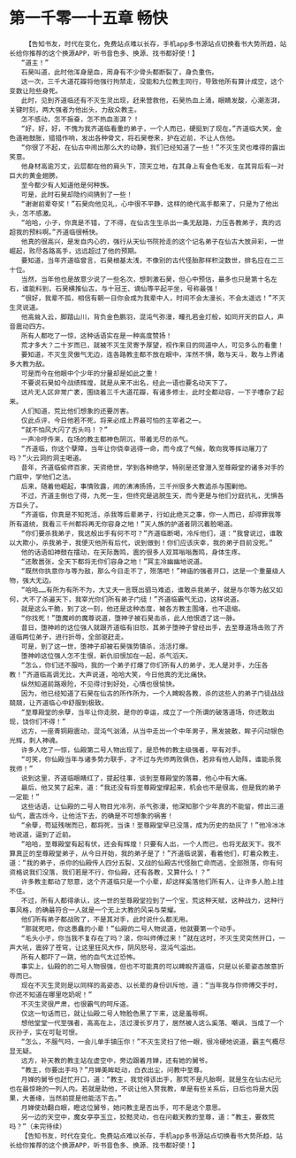 # 第一千零一十五章 畅快
        【告知书友，时代在变化，免费站点难以长存，手机app多书源站点切换看书大势所趋，站长给你推荐的这个换源APP，听书音色多、换源、找书都好使！】
       “道主！”
       石昊叫道，此时他浑身是血，周身有不少骨头都断裂了，身负重伤。
       这一次，三千大道花瓣将他强行拘禁走，没能和九位教主同行，导致他所有算计成空，这个变数让险些身死。
       此时，见到齐道临还有不灭生灵出现，赶来营救他，石昊热血上涌，眼睛发酸，心潮澎湃，关键时刻，两大强者为他出头，力敌众教主。
       怎不感动，怎不振奋，怎不热血澎湃？！
       “好，好，好，不愧为我齐道临看重的弟子，一个人而已，硬挺到了现在。”齐道临大笑，金色道袍鼓胀，猎猎作响，发出各种骨文，将石昊卷来，护在近前，不让人伤他。
       “你很了不起，在仙古中闹出那么大的动静，我们已经知道了一些！”不灭生灵也难得的露出笑意。
       他身材高逾万丈，云层都在他的肩头下，顶天立地，在其身上有金色毛发，在其背后有一对巨大的黄金翅膀。
       至今都少有人知道他是何种族。
       可是，此时石昊却隐约间猜到了一些！
       “谢谢前辈夸奖！”石昊向他见礼，心中很不平静，这样的绝代高手都来了，只是为了他出头，怎不感激。
       “哈哈，小子，你真是不错，了不得，在仙古生生杀出一条无敌路，力压各教弟子，真的远超我的预料啊。”齐道临很畅快。
       他真的很高兴，是发自内心的，强行从天仙书院抢走的这个记名弟子在仙古大放异彩，一世崛起，败尽各路高手，远远超过了他的预期。
       要知道，当年齐道临曾言，石昊根基太浅，不像别的古代怪胎那样积淀数世，排名应在二三十位。
       当然，当年他也是故意少说了一些名次，想刺激石昊，但心中预估，最多也只是第十名左右，谁能料到，石昊横推仙古，与十冠王、谪仙等平起平坐，号称最强！
       “很好，我辈不孤，相信有朝一日你会成为我辈中人，时间不会太漫长，不会太遥远！”不灭生灵说道。
       他高耸入云，脚踏山川，背负金色鹏羽，混沌气弥漫，瞳孔若金灯般，如同开天的巨人，声音震动四方。
       所有人都吃了一惊，这种话语实在是一种高度赞扬！
       荒才多大？二十岁而已，就被不灭生灵寄予厚望，视作来日的同道中人，可见多么的看重！
       要知道，不灭生灵傲气无边，连各路教主都不放在眼中，浑然不惧，敢与天斗，敢与上界诸多大教为敌。
       可是而今在他眼中个少年的分量却是如此之重！
       不要说石昊如今战绩辉煌，就是从来不出名，经此一语也要名动天下了。
       这片无人区非常广袤，围绕着三千大道花瓣，有诸多修士，此时全都动容，一下子嘈杂了起来。
       人们知道，荒比他们想象的还要厉害。
       仅此点评，今日他若不死，将来必成上界最可怕的主宰者之一。
       “就不怕风大闪了舌头吗！？”
       一声冷哼传来，在场的教主都神色阴沉，带着无尽的杀气。
       “齐道临，你这个孽障，当年让你侥幸逃得一命，而今成了气候，敢向我等挥动屠刀了吗？”火云洞的洞主喝道。
       昔年，齐道临偷师百家，天资绝世，学到各种绝学，特别是还曾潜入至尊殿堂的诸多对手的门庭中，学他们之法。
       后来，随着他崛起，事情败露，闹的沸沸扬扬，三千州很多大教追杀与围剿他。
       不过，齐道主倒也了得，九死一生，但终究是逃脱生天，而今更是与他们分庭抗礼，无惧各方巨头了。
       “齐道临，你真是不知死活，杀我等后辈弟子，行如此绝灭之事，你一人而已，却得罪我等所有道统，我看三千州都将再无你容身之地！”天人族的护道者阴沉着脸喝道。
       “你们要杀我弟子，我这般出手有何不可？”齐道临断喝，冷斥他们，道：“我曾说过，谁敢以大欺小，杀我弟子，我便灭他所有后代，说到做到！你们应该庆幸，我的弟子目前没死。”
       他的话语如神鼓在擂动，在天际轰鸣，震的很多人双耳嗡嗡轰鸣，身体生疼。
       “还敢嚣张，全天下都将无你们容身之地！”冥主冷幽幽地说道。
       “既然你执意你与等为敌，那么今日走不了，殒落吧！”神庙的强者开口，这是一个重量级人物，强大无边。
       “哈哈……有所为有所不为，大丈夫一言既出驷马难追，谁敢杀我弟子，就是与尔等为敌又如何，大不了杀遍天下，我宰光你们所有弟子门徒！”齐道临霸气无边，这样说道。
       就是这么干脆，到了这一刻，他还是这种态度，被各方教主围堵，也不退缩。
       “你找死！”堕魔岭的魔尊说道，堕神子被石昊击杀，此人他恨透了这一脉。
       昔日，堕神岭的这位强人就跟齐道临有旧怨，其弟子堕神子曾经出手，去至尊道场击败了齐道临两位弟子，进行折辱，全部驱赶走。
       可是，到了这一世，堕神子却被石昊强势镇杀，活活打爆。
       堕神岭这位强人怎不生恨，新仇旧恨加在一起，杀气滔天。
       “怎么，你们还不服吗，我的一个弟子打爆了你们所有人的弟子，无人是对手，力压各教！”齐道临高调无比，大声说道，哈哈大笑，今日他真的无比痛快。
       纵然知道前路艰险，不见得讨到好处，心情也很愉快。
       因为，他已经知道了石昊在仙古的所作所为，一个人睥睨各教，杀的这些人的弟子门徒战战兢兢，让齐道临心中舒服到极致。
       “至尊殿堂的余孽，当年让你走脱，是你的幸运，成立了一个所谓的破落道场，你还敢出现，饶你们不得！”
       远方，一座青铜殿震动，混沌气汹涌，从当中走出一个中年男子，黑发披散，眸子闪动银色光辉，刺人神魂。
       许多人吃了一惊，仙殿第二号人物出现了，是恐怖的教主级强者，罕有对手。
       “可笑，你仙殿当年与诸多势力联手，才不过与先师两败俱伤，若非有他人助阵，谁能杀我我师！”
       说到这里，齐道临眼睛红了，提起往事，谈到至尊殿堂的落幕，他心中有大痛。
       最后，他又笑了起来，道：“我还没有将至尊殿堂撑起来，机会也不是很高，但是我的弟子一定能！”
       这些话语，让仙殿的二号人物目光冷冽，杀气弥漫，他深知那个少年真的不能留，修出三道仙气，震古烁今，让他活下去，的确是不可想象的祸害！
       “余孽，苟延残喘而已，都将死，当诛！至尊殿堂早已没落，成为历史的劫灰了！”他冷冰冰地说道，逼到了近前。
       “哈哈，至尊殿堂有起有伏，还会有辉煌！只要有人出，一个人而已，也将无敌天下。我不算真正的至尊殿堂弟子，从今日开始，我的弟子是了！”齐道临说罢，看着他们，盯着众教主，道：“我的弟子，杀你的仙殿传人四分五裂，又战的仙殿古代怪胎亡命而逃，全部殒落，你有何资格说我们没落，我们若是不行，你仙殿，还有各教，又算什么！？”
       许多教主都动了怒意，这个齐道临只是一个小辈，却这样奚落他们所有人，让许多人脸上挂不住。
       不过，所有人都得承认，这一世的至尊殿堂捡到了一个宝，荒这种天赋，这种战力，这种行事风格，的确最符合一人就是一个无上大教的风采与荣耀。
       他们所有弟子都战败了，不是其对手，此时说什么都无用。
       “那就死吧，你这愚蠢的小辈！”仙殿的二号人物说道，他就要第一个动手。
       “毛头小子，你当我不复存在了吗？滚，你叫师傅过来！”就在这时，不灭生灵突然开口，一声大吼，震碎了苍穹，让这里狂风大作，阴风怒号，混沌气溢出。
       所有人都吓了一跳，他的血气太过恐怖。
       事实上，仙殿的的二号人物很强，但也不可能真的可以睥睨齐道临，只是以长辈姿态故意折辱而已。
       现在不灭生灵则是以同样的高姿态、以长辈的身份训斥他，道：“当年我与你师傅交手时，你还不知道在哪里吃奶呢！”
       不灭生灵很严肃，也很霸气的呵斥道。
       仅这一句话而已，就让仙殿二号人物脸色黑了下来，这是羞辱啊。
       想他堂堂一代至强者，高高在上，活过漫长岁月了，居然被人这么奚落、嘲讽，当成了一个灰孙子，实在可耻可恨。
       “怎么，不服气吗，一会儿单手镇压你！”不灭生灵扫了他一眼，很冷硬地说道，霸主气概尽显无疑。
       远方，补天教的教主站在虚空中，旁边跟着月婵，还有她的舅爷。
       “教主，你要出手吗？”月婵美眸眨动，白衣出尘，问教中至尊。
       月婵的舅爷也赶忙开口，道：“教主，我觉得该出手，那荒不是凡胎啊，就是生在仙古纪元也在最惊艳的一列人内。若就是助他，不说让他入赘我教，单是有些关系后，日后也将是大因果，大善缘，当然前提是他能活下去。”
       月婵使劲翻白眼，瞪这位舅爷，她问教主是否出手，可不是这个意思。
       另一边的天空中，魔女亭亭玉立，狡黠灵动，也在问截天教的至尊，道：“教主，要救荒吗？”（未完待续）
       【告知书友，时代在变化，免费站点难以长存，手机app多书源站点切换看书大势所趋，站长给你推荐的这个换源APP，听书音色多、换源、找书都好使！】